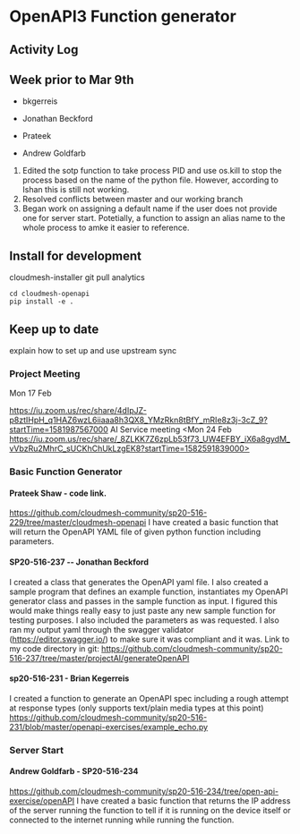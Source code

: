# OpenAPI3 Function generator

## Activity Log

## Week prior to Mar 9th

* bkgerreis 
* Jonathan Beckford
* Prateek

* Andrew Goldfarb
1. Edited the sotp function to take process PID and use os.kill to stop the process based on the name of the python file. However, according to Ishan this is still not working. 
2. Resolved conflicts between master and our working branch 
3. Began work on assigning a default name if the user does not provide one for server start. Potetially, a function to assign an alias name to the whole process to amke it easier to reference. 

## Install for development

cloudmesh-installer git pull analytics

```
cd cloudmesh-openapi
pip install -e .
```

## Keep up to date

explain how to set up and use upstream sync

### Project Meeting 

Mon 17 Feb

<https://iu.zoom.us/rec/share/4dIpJZ-p8ztIHpH_q1HAZ6wzL6iiaaa8h3QX8_YMzRkn8tBfY_mRIe8z3j-3cZ_9?startTime=1581987567000>
AI Service meeting
<Mon 24 Feb https://iu.zoom.us/rec/share/_8ZLKK7Z6zpLb53f73_UW4EFBY_iX6a8gydM_vVbzRu2MhrC_sUCKhChUkLzgEK8?startTime=1582591839000>


### Basic Function Generator

#### Prateek Shaw -  code link.

<https://github.com/cloudmesh-community/sp20-516-229/tree/master/cloudmesh-openapi>
I have created a basic function that will return the OpenAPI YAML file of given python function including parameters.

#### SP20-516-237 -- Jonathan Beckford

I created a class that generates the OpenAPI yaml file. I also created a sample program that defines an example function, instantiates my OpenAPI generator class and passes in the sample function as input. I figured this would make things really easy to just paste any new sample function for testing purposes. I also included the parameters as was requested. I also ran my output yaml through the swagger validator (https://editor.swagger.io/) to make sure it was compliant and it was.
Link to my code directory in git:
https://github.com/cloudmesh-community/sp20-516-237/tree/master/projectAI/generateOpenAPI

#### sp20-516-231 - Brian Kegerreis

I created a function to generate an OpenAPI spec including a rough attempt at response types (only supports text/plain media types at this point)
<https://github.com/cloudmesh-community/sp20-516-231/blob/master/openapi-exercises/example_echo.py>


### Server Start

#### Andrew Goldfarb - SP20-516-234

<https://github.com/cloudmesh-community/sp20-516-234/tree/open-api-exercise/openAPI>
I have created a basic function that returns the IP address of the server running the function to tell if it is running on the device itself or connected to the internet running while running the function.

